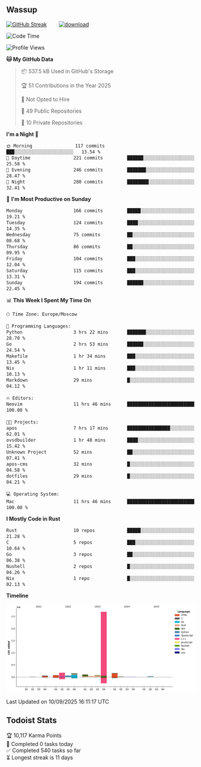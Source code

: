 ## Wassup

<!--
-->

[![GitHub Streak](http://github-readme-streak-stats.herokuapp.com?user=archeoss&theme=shades-of-purple&hide_border=true&date_format=j%20M%5B%20Y%5D)](https://git.io/streak-stats)&nbsp;&nbsp;&nbsp;&nbsp;&nbsp;&nbsp;&nbsp;&nbsp;[![download](https://user-images.githubusercontent.com/68448737/147796309-d8b65b1d-4dde-40d9-b03a-2b42aaa6cd43.jpeg)
](http://bmstu.ru/)

<!--START_SECTION:waka-->
![Code Time](http://img.shields.io/badge/Code%20Time-4%2C005%20hrs%2035%20mins-blue)

![Profile Views](http://img.shields.io/badge/Profile%20Views-0-blue)

**🐱 My GitHub Data** 

> 📦 537.5 kB Used in GitHub's Storage 
 > 
> 🏆 51 Contributions in the Year 2025
 > 
> 🚫 Not Opted to Hire
 > 
> 📜 49 Public Repositories 
 > 
> 🔑 10 Private Repositories 
 > 
**I'm a Night 🦉** 

```text
🌞 Morning                117 commits         ███░░░░░░░░░░░░░░░░░░░░░░   13.54 % 
🌆 Daytime                221 commits         ██████░░░░░░░░░░░░░░░░░░░   25.58 % 
🌃 Evening                246 commits         ███████░░░░░░░░░░░░░░░░░░   28.47 % 
🌙 Night                  280 commits         ████████░░░░░░░░░░░░░░░░░   32.41 % 
```
📅 **I'm Most Productive on Sunday** 

```text
Monday                   166 commits         █████░░░░░░░░░░░░░░░░░░░░   19.21 % 
Tuesday                  124 commits         ████░░░░░░░░░░░░░░░░░░░░░   14.35 % 
Wednesday                75 commits          ██░░░░░░░░░░░░░░░░░░░░░░░   08.68 % 
Thursday                 86 commits          ██░░░░░░░░░░░░░░░░░░░░░░░   09.95 % 
Friday                   104 commits         ███░░░░░░░░░░░░░░░░░░░░░░   12.04 % 
Saturday                 115 commits         ███░░░░░░░░░░░░░░░░░░░░░░   13.31 % 
Sunday                   194 commits         ██████░░░░░░░░░░░░░░░░░░░   22.45 % 
```


📊 **This Week I Spent My Time On** 

```text
🕑︎ Time Zone: Europe/Moscow

💬 Programming Languages: 
Python                   3 hrs 22 mins       ███████░░░░░░░░░░░░░░░░░░   28.70 % 
Go                       2 hrs 53 mins       ██████░░░░░░░░░░░░░░░░░░░   24.54 % 
Makefile                 1 hr 34 mins        ███░░░░░░░░░░░░░░░░░░░░░░   13.45 % 
Nix                      1 hr 11 mins        ███░░░░░░░░░░░░░░░░░░░░░░   10.13 % 
Markdown                 29 mins             █░░░░░░░░░░░░░░░░░░░░░░░░   04.12 % 

🔥 Editors: 
Neovim                   11 hrs 46 mins      █████████████████████████   100.00 % 

🐱‍💻 Projects: 
apos                     7 hrs 17 mins       ████████████████░░░░░░░░░   62.01 % 
ovsdbuilder              1 hr 48 mins        ████░░░░░░░░░░░░░░░░░░░░░   15.42 % 
Unknown Project          52 mins             ██░░░░░░░░░░░░░░░░░░░░░░░   07.41 % 
apos-cms                 32 mins             █░░░░░░░░░░░░░░░░░░░░░░░░   04.58 % 
dotfiles                 29 mins             █░░░░░░░░░░░░░░░░░░░░░░░░   04.21 % 

💻 Operating System: 
Mac                      11 hrs 46 mins      █████████████████████████   100.00 % 
```

**I Mostly Code in Rust** 

```text
Rust                     10 repos            █████░░░░░░░░░░░░░░░░░░░░   21.28 % 
C                        5 repos             ███░░░░░░░░░░░░░░░░░░░░░░   10.64 % 
Go                       3 repos             ██░░░░░░░░░░░░░░░░░░░░░░░   06.38 % 
Nushell                  2 repos             █░░░░░░░░░░░░░░░░░░░░░░░░   04.26 % 
Nix                      1 repo              █░░░░░░░░░░░░░░░░░░░░░░░░   02.13 % 
```



**Timeline**

![Lines of Code chart](https://raw.githubusercontent.com/archeoss/archeoss/master/assets/bar_graph.png)


 Last Updated on 10/09/2025 16:11:17 UTC
<!--END_SECTION:waka-->

## Todoist Stats

<!-- TODO-IST:START -->
🏆  10,117 Karma Points           
🌸  Completed 0 tasks today           
✅  Completed 540 tasks so far           
⏳  Longest streak is 11 days
<!-- TODO-IST:END -->
